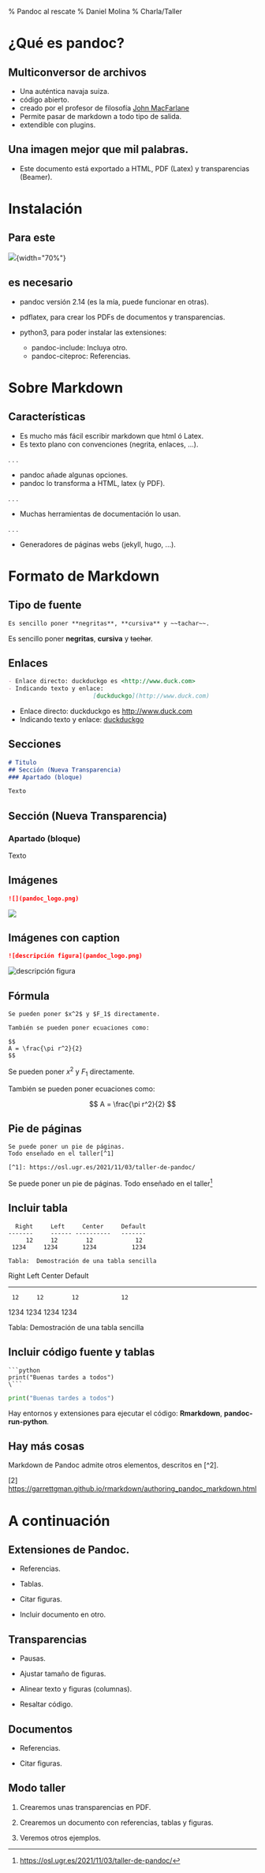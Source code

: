 % Pandoc al rescate 
% Daniel Molina
% Charla/Taller

# ¿Qué es pandoc? 

## Multiconversor de archivos

- Una auténtica navaja suiza.
- código abierto.
- creado por el profesor de filosofía [John MacFarlane](https://www.johnmacfarlane.net/)
- Permite pasar de markdown a todo tipo de salida.
- extendible con plugins.

## Una imagen mejor que mil palabras.

- Este documento está exportado a HTML, PDF (Latex) y transparencias (Beamer).

# Instalación

## Para este

![](pandoc_logo.png){width="70%"}

## es necesario

- pandoc versión 2.14 (es la mía, puede funcionar en otras).

- pdflatex, para crear los PDFs de documentos y transparencias.

- python3, para poder instalar las extensiones:
   - pandoc-include: Incluya otro.
   - pandoc-citeproc: Referencias.

# Sobre Markdown

## Características

- Es mucho más fácil escribir markdown que html ó Latex.
- Es texto plano con convenciones (negrita, enlaces, ...).

. . .

- pandoc añade algunas opciones.
- pandoc lo transforma a HTML, latex (y PDF).

. . .

- Muchas herramientas de documentación lo usan. 

. . .

<!-- -->

* Generadores de páginas webs (jekyll, hugo, ...).

# Formato de Markdown

## Tipo de fuente

```markdown
Es sencillo poner **negritas**, **cursiva** y ~~tachar~~.
```

Es sencillo poner **negritas**, **cursiva** y ~~tachar~~.

## Enlaces

```markdown
- Enlace directo: duckduckgo es <http://www.duck.com>
- Indicando texto y enlace: 
                        [duckduckgo](http://www.duck.com)
```

- Enlace directo: duckduckgo es <http://www.duck.com>
- Indicando texto y enlace: [duckduckgo](http://www.duck.com)

## Secciones

```markdown
# Titulo
## Sección (Nueva Transparencia)
### Apartado (bloque) 

Texto
```
## Sección (Nueva Transparencia)
### Apartado (bloque) 

Texto

## Imágenes

```markdown
![](pandoc_logo.png)
```

![](pandoc_logo.png)

## Imágenes con caption

```markdown
![descripción figura](pandoc_logo.png)
```

![descripción figura](pandoc_logo.png)

## Fórmula

```raw
Se pueden poner $x^2$ y $F_1$ directamente.

También se pueden poner ecuaciones como:

$$
A = \frac{\pi r^2}{2}
$$
```

Se pueden poner $x^2$ y $F_1$ directamente.

También se pueden poner ecuaciones como:

$$
A = \frac{\pi r^2}{2}
$$

## Pie de páginas

```raw
Se puede poner un pie de páginas. 
Todo enseñado en el taller[^1]

[^1]: https://osl.ugr.es/2021/11/03/taller-de-pandoc/
```

Se puede poner un pie de páginas.
Todo enseñado en el taller[^1]

[^1]: https://osl.ugr.es/2021/11/03/taller-de-pandoc/

## Incluir tabla

```raw
  Right     Left     Center     Default
-------     ------ ----------   -------
     12     12        12            12
 1234     1234       1234          1234

Tabla:  Demostración de una tabla sencilla
```

  Right     Left     Center     Default
-------     ------ ----------   -------
     12     12        12            12
   1234     1234     1234          1234

Tabla:  Demostración de una tabla sencilla

## Incluir código fuente y tablas

```raw
```python
print("Buenas tardes a todos")
\```
```

```python
print("Buenas tardes a todos")
```

Hay entornos y extensiones para ejecutar el código: **Rmarkdown**, **pandoc-run-python**.

## Hay más cosas

Markdown de Pandoc admite otros elementos, descritos en [^2].

[2] https://garrettgman.github.io/rmarkdown/authoring_pandoc_markdown.html

# A continuación

## Extensiones de Pandoc.

- Referencias. 

- Tablas.

- Citar figuras.

- Incluir documento en otro.

## Transparencias

- Pausas.

- Ajustar tamaño de figuras.

- Alinear texto y figuras (columnas).

- Resaltar código.

## Documentos 

- Referencias. 

- Citar figuras.

## Modo taller

1. Crearemos unas transparencias en PDF.

2. Crearemos un documento con referencias, tablas y figuras.

3. Veremos otros ejemplos.


